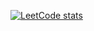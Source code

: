 [![LeetCode stats](https://leetcode-stats-six.vercel.app/?username=hy-3&theme=dark)](https://github.com/KnlnKS/leetcode-stats)

